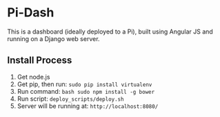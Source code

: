 # Pi-Dash

This is a dashboard (ideally deployed to a Pi), built using Angular JS and running on a Django web server.

## Install Process

1. Get node.js
2. Get pip, then run: ```sudo pip install virtualenv```
3. Run command: ```bash sudo npm install -g bower```
4. Run script: ```deploy_scripts/deploy.sh```
5. Server will be running at: ```http://localhost:8080/```
